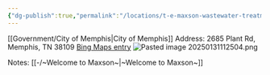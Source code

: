 ```yaml
---
{"dg-publish":true,"permalink":"/locations/t-e-maxson-wastewater-treatment-plant/","noteIcon":"","created":"2025-07-07T14:23:45.847-05:00"}
---
```


[[Government/City of Memphis\|City of Memphis]]
Address: 2685 Plant Rd, Memphis, TN 38109
[Bing Maps entry](https://www.bing.com/maps?&ty=18&q=2685%20Plant%20Rd%2C%20Memphis%2C%20TN%2038109&ss=ypid.YN817x13900890&mb=35.079179~-90.167134~35.065552~-90.140784&description=2685%20Plant%20Rd%2C%20Memphis%2C%20TN%2038109%C2%B7Water%20purification%20services&cardbg=%23F98745&dt=1738346400000&tt=T.E.%20Maxson%20WWTF%20Offices&tsts0=%2526ty%253D18%2526q%253D2685%252520Plant%252520Rd%25252C%252520Memphis%25252C%252520TN%25252038109%2526ss%253Dypid.YN817x13900890%2526mb%253D35.079179~-90.167134~35.065552~-90.140784%2526description%253D2685%252520Plant%252520Rd%25252C%252520Memphis%25252C%252520TN%25252038109%2525C2%2525B7Water%252520purification%252520services%2526cardbg%253D%252523F98745%2526dt%253D1738346400000&tstt0=T.E.%20Maxson%20WWTF%20Offices&cp=35.069605~-90.155666&lvl=21.562435&style=h&pi=0&ftst=0&ftics=False&v=2&sV=2&form=S00027)
![Pasted image 20250131112504.png](/img/user/Pasted%20image%2020250131112504.png)

Notes: [[-/~Welcome to Maxson~\|~Welcome to Maxson~]]